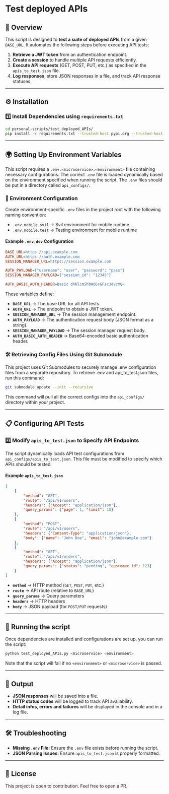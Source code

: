 # Test deployed APIs

## 📌 Overview
This script is designed to **test a suite of deployed APIs** from a given `BASE_URL`. It automates the following steps before executing API tests:
1. **Retrieve a JWT token** from an authentication endpoint.
2. **Create a session** to handle multiple API requests efficiently.
3. **Execute API requests** (GET, POST, PUT, etc.) as specified in the `apis_to_test.json` file.
4. **Log responses**, store JSON responses in a file, and track API response statuses.

---

## ⚙️ Installation
### **1️⃣ Install Dependencies using `requirements.txt`**
```bash
cd personal-scripts/test_deployed_APIs/
pip install -r requirements.txt --trusted-host pypi.org --trusted-host files.pythonhosted.org
```
---

## 🌍 Setting Up Environment Variables
This script requires a `.env.<microservice>.<environment>` file containing necessary configurations. The correct `.env` file is loaded dynamically based on the environment specified when running the script. The `.env` files should be put in a directory called `api_configs/`. 

### **📌 Environment Configuration**
Create environment-specific `.env` files in the project root with the following naming convention:
- `.env.mobile.svil` → Svil environment for mobile runtime
- `.env.mobile.test` → Testing environment for mobile runtime

#### **Example `.env.dev` Configuration**
```ini
BASE_URL=https://api.example.com
AUTH_URL=https://auth.example.com
SESSION_MANAGER_URL=https://session.example.com

AUTH_PAYLOAD={"username": "user", "password": "pass"}
SESSION_MANAGER_PAYLOAD={"session_id": "12345"}

AUTH_BASIC_AUTH_HEADER=Basic dXNlcm5hbWU6cGFzc3dvcmQ=
```

These variables define:
- **`BASE_URL`** → The base URL for all API tests.
- **`AUTH_URL`** → The endpoint to obtain a JWT token.
- **`SESSION_MANAGER_URL`** → The session management endpoint.
- **`AUTH_PAYLOAD`** → The authentication request body (JSON format as a string).
- **`SESSION_MANAGER_PAYLOAD`** → The session manager request body.
- **`AUTH_BASIC_AUTH_HEADER`** → Base64-encoded basic authentication header.

### 🛠️ Retrieving Config Files Using Git Submodule

This project uses Git Submodules to securely manage .env configuration files from a separate repository. To retrieve .env and api_to_test.json files, run this command:

```bash
git submodule update --init --recursive
```

This command will pull all the correct configs into the `api_configs/` directory within your project.

---

## 📋 Configuring API Tests
### **2️⃣ Modify `apis_to_test.json` to Specify API Endpoints**
The script dynamically loads API test configurations from `api_configs/apis_to_test.json`. This file must be modified to specify which APIs should be tested.

#### **Example `apis_to_test.json`**
```json
[
    {
        "method": "GET",
        "route": "/api/v1/users",
        "headers": {"Accept": "application/json"},
        "query_params": {"page": 1, "limit": 10}
    },
    {
        "method": "POST",
        "route": "/api/v1/users",
        "headers": {"Content-Type": "application/json"},
        "body": {"name": "John Doe", "email": "john@example.com"}
    },
    {
        "method": "GET",
        "route": "/api/v1/orders",
        "headers": {"Accept": "application/json"},
        "query_params": {"status": "pending", "customer_id": 123}
    }
]
```

- **`method`** → HTTP method (`GET`, `POST`, `PUT`, etc.)
- **`route`** → API route (relative to `BASE_URL`)
- **`query_params`** → Query parameters
- **`headers`** → HTTP headers
- **`body`** → JSON payload (for `POST/PUT` requests)

---

## 🚀 Running the script
Once dependencies are installed and configurations are set up, you can run the script:
```bash
python test_deployed_APIs.py <microservice> <environment>
```
Note that the script will fail if no `<environment>` or `<microservice>` is passed.

---

## 📂 Output
- **JSON responses** will be saved into a file.
- **HTTP status codes** will be logged to track API availability.
- **Detail infos, errors and failures** will be displayed in the console and in a log file.

---

## 🛠 Troubleshooting
- **Missing `.env` File:** Ensure the `.env` file exists before running the script.
- **JSON Parsing Issues:** Ensure `apis_to_test.json` is properly formatted.

---

## 📜 License
This project is open to contribution. Feel free to open a PR.
